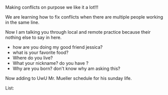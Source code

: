 Making
conflicts
on
purpose
we 
like
it
a
lot!!!

We are learning how to fix conflicts when there are multiple people working in the same line.

Now I am talking you through local and remote practice because their nothing else to say in here.
* how are you doing my good friend jessica?
* what is your favorite food?
* Where do you live?
* What your nickname? do you have ?
* Why are you born? don't know why am asking this?


Now adding to UwU Mr. Mueller schedule for his sunday life.

List:

